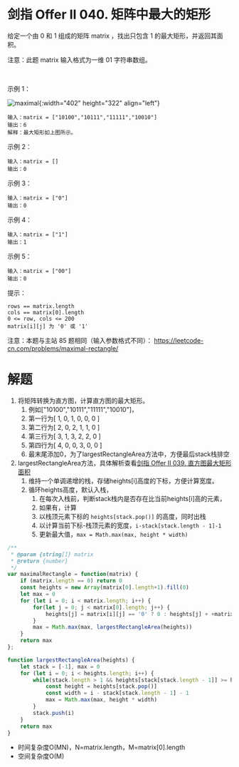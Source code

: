 # 剑指 Offer II 040. 矩阵中最大的矩形
给定一个由 0 和 1 组成的矩阵 matrix ，找出只包含 1 的最大矩形，并返回其面积。

注意：此题 matrix 输入格式为一维 01 字符串数组。

 

示例 1：

![maximal](https://assets.leetcode.com/uploads/2020/09/14/maximal.jpg){:width="402" height="322" align="left"}

```
输入：matrix = ["10100","10111","11111","10010"]
输出：6
解释：最大矩形如上图所示。
```
示例 2：
```
输入：matrix = []
输出：0
```
示例 3：
```
输入：matrix = ["0"]
输出：0
```
示例 4：
```
输入：matrix = ["1"]
输出：1
```
示例 5：
```
输入：matrix = ["00"]
输出：0
```

提示：
```
rows == matrix.length
cols == matrix[0].length
0 <= row, cols <= 200
matrix[i][j] 为 '0' 或 '1'
```

注意：本题与主站 85 题相同（输入参数格式不同）： https://leetcode-cn.com/problems/maximal-rectangle/


# 解题
1. 将矩阵转换为直方图，计算直方图的最大矩形。
   1. 例如["10100","10111","11111","10010"]，
   2. 第一行为[ 1, 0, 1, 0, 0, 0 ]
   3. 第二行为[ 2, 0, 2, 1, 1, 0 ]
   4. 第三行为[ 3, 1, 3, 2, 2, 0 ]
   5. 第四行为[ 4, 0, 0, 3, 0, 0 ]
   6. 最末尾添加0，为了largestRectangleArea方法中，方便最后stack栈排空
2. largestRectangleArea方法，具体解析查看[剑指 Offer II 039. 直方图最大矩形面积](/剑指%20Offer%20II/剑指%20Offer%20II%20039.%20直方图最大矩形面积.md)
   1. 维持一个单调递增的栈，存储heights[i]高度的下标，方便计算宽度。
   2. 循环heights高度，默认入栈，
      1. 在每次入栈前，判断stack栈内是否存在比当前heights[i]高的元素，
      2. 如果有，计算
      3. 以栈顶元素下标的 `heights[stack.pop()]` 的高度，同时出栈
      4. 以计算当前下标-栈顶元素的宽度，`i-stack[stack.length - 1]-1`
      5. 更新最大值，`max = Math.max(max, height * width)`
```js
/**
 * @param {string[]} matrix
 * @return {number}
 */
var maximalRectangle = function(matrix) {
    if (matrix.length == 0) return 0
    const heights = new Array(matrix[0].length+1).fill(0)
    let max = 0
    for (let i = 0; i < matrix.length; i++) {
        for(let j = 0; j < matrix[0].length; j++) {
            heights[j] = matrix[i][j] == '0' ? 0 : heights[j] + +matrix[i][j]
        }
        max = Math.max(max, largestRectangleArea(heights))
    }
    return max 
};

function largestRectangleArea(heights) {
    let stack = [-1], max = 0
    for (let i = 0; i < heights.length; i++) {
        while(stack.length > 1 && heights[stack[stack.length - 1]] >= heights[i])  {
            const height = heights[stack.pop()]
            const width = i - stack[stack.length - 1] - 1
            max = Math.max(max, height * width)
        }
        stack.push(i)
    }
    return max
}

```
- 时间复杂度O(MN)，N=matrix.length，M=matrix[0].length
- 空间复杂度O(M)